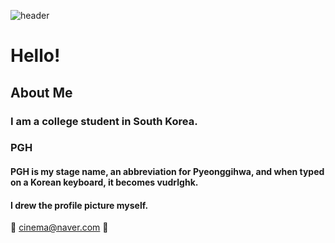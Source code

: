 ![header](https://capsule-render.vercel.app/api?type=blur&color=auto&height=300&section=header&text=PGH)

# Hello!

## About Me
### I am a college student in South Korea.
### PGH
#### PGH is my stage name, an abbreviation for Pyeonggihwa, and when typed on a Korean keyboard, it becomes vudrlghk.
#### I drew the profile picture myself.

📧 cinema@naver.com 📧
